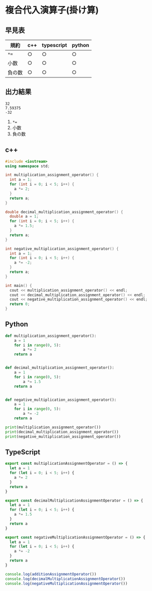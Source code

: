 # 複合代入演算子(掛け算)

## 早見表

|規約      |c++   |typescript|python|
|----------|------|----------|------|
|`*=`      |○     |○         |○     |
|小数      |○     |○         |○     |
|負の数    |○     |○         |○     |

## 出力結果

```
32
7.59375
-32
```

1. `*=`
2. 小数
3. 負の数

## c++

```c++
#include <iostream>
using namespace std;

int multiplication_assignment_operator() {
  int a = 1;
  for (int i = 0; i < 5; i++) {
    a *= 2;
  }
  return a;
}

double decimal_multiplication_assignment_operator() {
  double a = 1;
  for (int i = 0; i < 5; i++) {
    a *= 1.5;
  }
  return a;
}

int negative_multiplication_assignment_operator() {
  int a = 1;
  for (int i = 0; i < 5; i++) {
    a *= -2;
  }
  return a;
}

int main() {
  cout << multiplication_assignment_operator() << endl;
  cout << decimal_multiplication_assignment_operator() << endl;
  cout << negative_multiplication_assignment_operator() << endl;
  return 0;
}
```

## Python

```python
def multiplication_assignment_operator():
    a = 1
    for i in range(0, 5):
        a *= 2
    return a


def decimal_multiplication_assignment_operator():
    a = 1
    for i in range(0, 5):
        a *= 1.5
    return a


def negative_multiplication_assignment_operator():
    a = 1
    for i in range(0, 5):
        a *= -2
    return a

print(multiplication_assignment_operator())
print(decimal_multiplication_assignment_operator())
print(negative_multiplication_assignment_operator())

```

## TypeScript

```ts
export const multiplicationAssignmentOperator = () => {
  let a = 1
  for (let i = 0; i < 5; i++) {
    a *= 2
  }
  return a
}

export const decimalMultiplicationAssignmentOperator = () => {
  let a = 1
  for (let i = 0; i < 5; i++) {
    a *= 1.5
  }
  return a
}

export const negativeMultiplicationAssignmentOperator = () => {
  let a = 1
  for (let i = 0; i < 5; i++) {
    a *= -2
  }
  return a
}

console.log(additionAssignmentOperator())
console.log(decimalMultiplicationAssignmentOperator())
console.log(negativeMultiplicationAssignmentOperator())

```